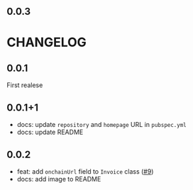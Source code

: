 ## 0.0.3

# CHANGELOG

## 0.0.1

First realese

## 0.0.1+1

- docs: update `repository` and `homepage` URL in `pubspec.yml`
- docs: update README

## 0.0.2

- feat: add `onchainUrl` field to `Invoice` class ([#9](https://github.com/TelePay-cash/telepay-dart/issues/9))
- docs: add image to README
